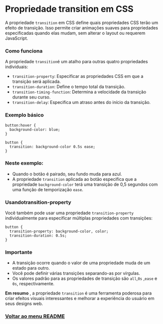 # Propriedade transition em CSS

A propriedade `transition` em CSS define quais propriedades CSS terão um efeito de transição. Isso permite criar animações suaves para propriedades especificadas quando elas mudam, sem alterar o layout ou requerem JavaScript.

### Como funciona

A propriedade `transition`é um atalho para outras quatro propriedades individuais:

- `transition-property`: Especificar as propriedades CSS em que a transição será aplicada.
- `transition-duration`: Define o tempo total da transição.
- `transition-timing-function`: Determina a velocidade da transição durante seu curso.
- `transition-delay`: Especifica um atraso antes do início da transição.

### Exemplo básico

```
button:hover {
  background-color: blue;
}

button {
  transition: background-color 0.5s ease;
}
```

### Neste exemplo:

- Quando o botão é pairado, seu fundo muda para azul.
- A propriedade `transition` aplicada ao botão especifica que a propriedade `background-color` terá uma transição de 0,5 segundos com uma função de temporização `ease`.

### Usandotransition-property

Você também pode usar uma propriedade `transition-property` individualmente para especificar múltiplas propriedades com transições:

```
button {
  transition-property: background-color, color;
  transition-duration: 0.5s;
}
```

### Importante

- A transição ocorre quando o valor de uma propriedade muda de um estado para outro.
- Você pode definir várias transições separando-as por vírgulas.
- Os valores padrão para as propriedades de transição são `all`,`0s` ,`ease` e `0s`, respectivamente. 

**Em resumo** , a propriedade `transition` é uma ferramenta poderosa para criar efeitos visuais interessantes e melhorar a experiência do usuário em seus designs web.

### [Voltar ao menu README](../README.md)